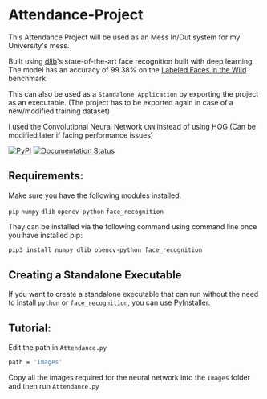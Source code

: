 # Attendance-Project

This Attendance Project will be used as an Mess In/Out system for my University's mess. 

Built using [dlib](http://dlib.net/)'s state-of-the-art face recognition
built with deep learning. The model has an accuracy of 99.38% on the
[Labeled Faces in the Wild](http://vis-www.cs.umass.edu/lfw/) benchmark.

This can also be used as a `Standalone Application` by exporting the project as an executable. (The project has to be exported again in case of a new/modified training dataset)

I used the Convolutional Neural Network `CNN` instead of using HOG (Can be modified later if facing performance issues)

[![PyPI](https://img.shields.io/pypi/v/face_recognition.svg)](https://pypi.python.org/pypi/face_recognition)
[![Documentation Status](https://readthedocs.org/projects/face-recognition/badge/?version=latest)](http://face-recognition.readthedocs.io/en/latest/?badge=latest)



## Requirements:

Make sure you have the following modules installed.

`pip`
`numpy`
`dlib`
`opencv-python`
`face_recognition`

They can be installed via the following command using command line once you have installed pip:

```bash
pip3 install numpy dlib opencv-python face_recognition
```

## Creating a Standalone Executable
If you want to create a standalone executable that can run without the need to install `python` or `face_recognition`, you can use [PyInstaller](https://github.com/pyinstaller/pyinstaller).

## Tutorial:

Edit the path in `Attendance.py` 
```bash
path = 'Images'
```

Copy all the images required for the neural network into the `Images` folder and then run `Attendance.py`
